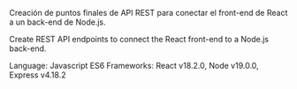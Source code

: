 Creación de puntos finales de API REST para conectar el front-end de React a un back-end de Node.js.

Create REST API endpoints to connect the React front-end to a Node.js back-end.

Language: Javascript ES6
Frameworks: React v18.2.0, Node v19.0.0, Express v4.18.2

